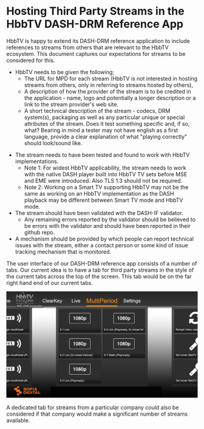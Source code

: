 # Hosting Third Party Streams in the HbbTV DASH-DRM Reference App

HbbTV is happy to extend its DASH-DRM reference application to include references to streams from others that are relevant to the HbbTV ecosystem. This document captures our expectations for streams to be considered for this. 

- HbbTV needs to be given the following;
    * The URL for MPD for each stream (HbbTV is not interested in hosting streams from others, only in referring to streams hosted by others), 
    * A description of how the provider of the stream is to be credited in the application - name, logo and potentially a longer description or a link to the stream provider's web site.
    * A short technical description of the stream - codecs, DRM system(s), packaging as well as any particular unique or special attributes of the stream. Does it test something specific and, if so, what?  Bearing in mind a tester may not have english as a first language, provide a clear explanation of what "playing correctly" should look/sound like.
* The stream needs to have been tested and found to work with HbbTV implementations.
    * Note 1: For widest HbbTV applicability, the stream needs to work with the native DASH player built into HbbTV TV sets before MSE and EME were introduced. Also TLS 1.3 should not be required.
    * Note 2: Working on a Smart TV supporting HbbTV may not be the same as working on an HbbTV implementation as the DASH playback may be different between Smart TV mode and HbbTV mode.
* The stream should have been validated with the DASH-IF validator.
    * Any remaining errors reported by the validator should be believed to be errors with the validator and should have been reported in their github repo.
* A mechanism should be provided by which people can report technical issues with the stream, either a contact person or some kind of issue tracking mechanism that is monitored.

The user interface of our DASH-DRM reference app consists of a number of tabs. Our current idea is to have a tab for third party streams in the style of the current tabs across the top of the screen. This tab would be on the far right hand end of our current tabs.

![Tab structure of the Reference Application](tabs.png "Reference Application UI")

A dedicated tab for streams from a particular company could also be considered if that company would make a significant number of streams available.
